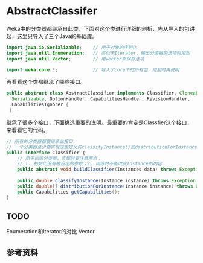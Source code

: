 # AbstractClassifer

Weka中的分类器都继承自此类，下面对这个类进行详细的剖析，先从导入的包讲起，这里只导入了三个Java的基础库。

```java
import java.io.Serializable;	// 用于对象的序列化
import java.util.Enumeration;	// 类似于Iterator，输出分类器的选项时用到
import java.util.Vector;		// 用Vector来保存选项

import weka.core.*;				// 导入了core下的所有包，用到时再说明
```

再看看这个类都继承了哪些接口。

```java
public abstract class AbstractClassifier implements Classifier, Cloneable,
  Serializable, OptionHandler, CapabilitiesHandler, RevisionHandler,
  CapabilitiesIgnorer {
 }
```
继承了很多个接口，下面挑选重要的说明。最重要的肯定是Classfier这个接口，来看看它的代码。

```java
// 所有的分类器都要继承此接口，
// 一个分类器至少要实现这里定义的classifyInstance()或distributionForInstance()二者之一
public interface Classifier ｛
	// 用于训练分类器，实现时要注意两点：
	// 1. 初始化没有被设定的参数；2. 训练时不能改变Instance的内容
	public abstract void buildClassifier(Instances data) throws Exception;
	
	public double classifyInstance(Instance instance) throws Exception;
	public double[] distributionForInstance(Instance instance) throws Exception;
	public Capabilities getCapabilities();
}
```

## TODO
Enumeration和Iterator的对比
Vector

## 参考资料